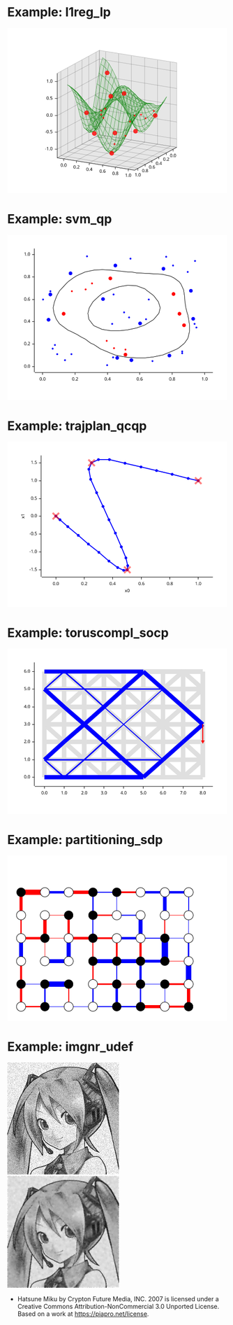# Example: l1reg_lp

![](l1reg_lp/plot.svg)

# Example: svm_qp

![](svm_qp/plot.svg)

# Example: trajplan_qcqp

![](trajplan_qcqp/plot1.svg)

# Example: toruscompl_socp

![](toruscompl_socp/plot.svg)

# Example: partitioning_sdp

![](partitioning_sdp/plot.svg)

# Example: imgnr_udef

![](imgnr_udef/miku_face_noise.png)
![](imgnr_udef/out.png)
* Hatsune Miku by Crypton Future Media, INC. 2007 is licensed under a Creative Commons Attribution-NonCommercial 3.0 Unported License. Based on a work at https://piapro.net/license.

